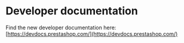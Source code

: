 # Developer documentation

Find the new developer documentation here: [https://devdocs.prestashop.com/](https://devdocs.prestashop.com/)

